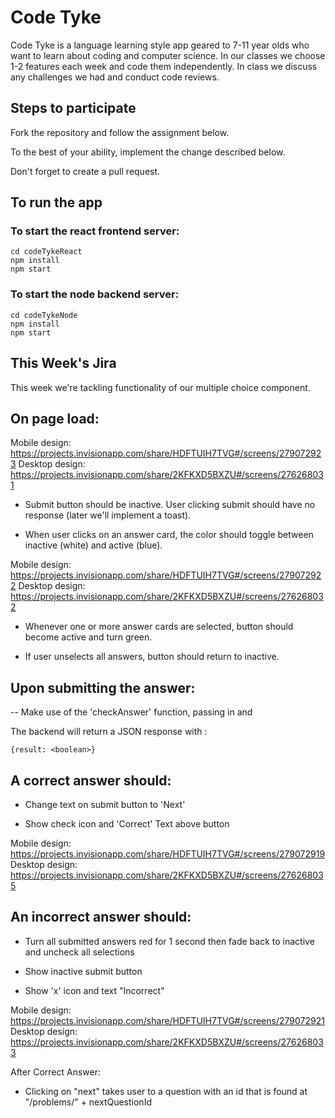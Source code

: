 # Code Tyke

Code Tyke is a language learning style app geared to 7-11 year olds who want to
learn about coding and computer science. In our classes we choose 1-2 features
each week and code them independently. In class we discuss any challenges we had
and conduct code reviews.

## Steps to participate

Fork the repository and follow the assignment below.

To the best of your ability, implement the change described below.

Don't forget to create a pull request.

## To run the app

### To start the react frontend server:
```
cd codeTykeReact
npm install
npm start
```
### To start the node backend server:
```
cd codeTykeNode
npm install
npm start
```

## This Week's Jira

This week we're tackling functionality of our multiple choice component. 

## On page load: 

Mobile design: https://projects.invisionapp.com/share/HDFTUIH7TVG#/screens/279072923
Desktop design: https://projects.invisionapp.com/share/2KFKXD5BXZU#/screens/276268031
  
- Submit button should be inactive. User clicking submit should have no response (later we'll implement a toast). 

- When user clicks on an answer card, the color should toggle between inactive (white) and active (blue). 

Mobile design: https://projects.invisionapp.com/share/HDFTUIH7TVG#/screens/279072922
Desktop design: https://projects.invisionapp.com/share/2KFKXD5BXZU#/screens/276268032

- Whenever one or more answer cards are selected, button should become active and turn green. 

- If user unselects all answers, button should return to inactive. 

## Upon submitting the answer:

-- Make use of the 'checkAnswer' function, passing in <questionId> and <checkboxStatus>
  
The backend will return a JSON response with :
```
{result: <boolean>}
```
## A correct answer should:

- Change text on submit button to 'Next'

- Show check icon and 'Correct' Text above button 

Mobile design: https://projects.invisionapp.com/share/HDFTUIH7TVG#/screens/279072919
Desktop design: https://projects.invisionapp.com/share/2KFKXD5BXZU#/screens/276268035

## An incorrect answer should: 

- Turn all submitted answers red for 1 second then fade back to inactive and uncheck all selections

- Show inactive submit button

- Show 'x' icon and text "Incorrect"

Mobile design: https://projects.invisionapp.com/share/HDFTUIH7TVG#/screens/279072921
Desktop design: https://projects.invisionapp.com/share/2KFKXD5BXZU#/screens/276268033

After Correct Answer:

- Clicking on "next" takes user to a question with an id that is found at "/problems/" + nextQuestionId
